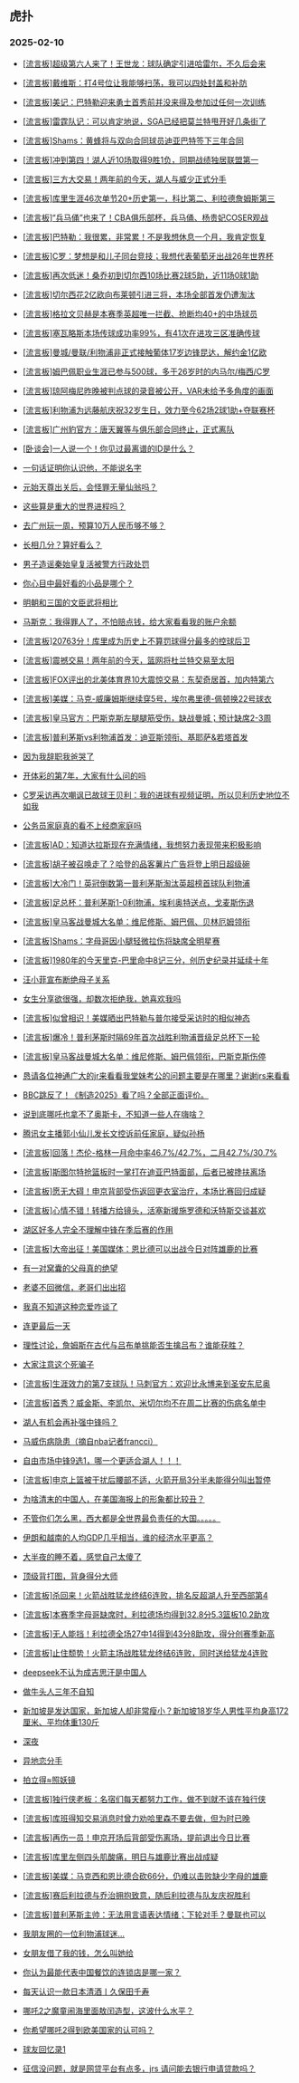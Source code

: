 ## 虎扑 
### 2025-02-10

+ [[流言板]超级第六人来了！王世龙：球队确定引进哈雷尔，不久后会来](https://bbs.hupu.com/630496616.html)

+ [[流言板]戴维斯：打4号位让我能够扫荡，我可以四处封盖和补防](https://bbs.hupu.com/630497458.html)

+ [[流言板]美记：巴特勒迎来勇士首秀前并没来得及参加过任何一次训练](https://bbs.hupu.com/630496880.html)

+ [[流言板]雷霆队记：可以肯定地说，SGA已经把莫兰特甩开好几条街了](https://bbs.hupu.com/630497434.html)

+ [[流言板]Shams：黄蜂将与双向合同球员迪亚巴特签下三年合同](https://bbs.hupu.com/630500618.html)

+ [[流言板]冲到第四！湖人近10场取得9胜1负，同期战绩独居联盟第一](https://bbs.hupu.com/630498660.html)

+ [[流言板]三方大交易！两年前的今天，湖人与威少正式分手](https://bbs.hupu.com/630500942.html)

+ [[流言板]库里生涯46次单节20+历史第一，科比第二、利拉德詹姆斯第三](https://bbs.hupu.com/630498467.html)

+ [[流言板]“兵马俑”也来了！CBA俱乐部杯，兵马俑、杨贵妃COSER观战](https://bbs.hupu.com/630497864.html)

+ [[流言板]巴特勒：我很累，非常累！不是我想休息一个月，我肯定恢复](https://bbs.hupu.com/630497177.html)

+ [[流言板]C罗：梦想是和儿子同台竞技；我想代表葡萄牙出战26年世界杯](https://bbs.hupu.com/630499210.html)

+ [[流言板]再次低迷！桑乔初到切尔西10场比赛2球5助，近11场0球1助](https://bbs.hupu.com/630498461.html)

+ [[流言板]切尔西花2亿欧向布莱顿引进三将，本场全部首发仍遭淘汰](https://bbs.hupu.com/630497646.html)

+ [[流言板]格拉文贝赫是本赛季英超唯一拦截、抢断均40+的中场球员](https://bbs.hupu.com/630497604.html)

+ [[流言板]塞瓦略斯本场传球成功率99%，有41次在进攻三区准确传球](https://bbs.hupu.com/630491460.html)

+ [[流言板]曼城/曼联/利物浦非正式接触葡体17岁边锋昆达，解约金1亿欧](https://bbs.hupu.com/630495156.html)

+ [[流言板]姆巴佩职业生涯已参与500球，多于26岁时的内马尔/梅西/C罗](https://bbs.hupu.com/630491168.html)

+ [[流言板]琼阿梅尼昨晚被判点球的录音被公开，VAR未给予多角度的画面](https://bbs.hupu.com/630495449.html)

+ [[流言板]利物浦为远藤航庆祝32岁生日，效力至今62场2球1助+夺联赛杯](https://bbs.hupu.com/630495772.html)

+ [[流言板]广州豹官方：唐天翼等与俱乐部合同终止，正式离队](https://bbs.hupu.com/630500960.html)

+ [[卧谈会]一人说一个！你见过最离谱的ID是什么？](https://bbs.hupu.com/630499592.html)

+ [一句话证明你认识他，不能说名字 ​​​](https://bbs.hupu.com/630496619.html)

+ [元始天尊出关后，会怪罪无量仙翁吗？](https://bbs.hupu.com/630496877.html)

+ [这些算是重大的世界进程吗？](https://bbs.hupu.com/630497448.html)

+ [去广州玩一周，预算10万人民币够不够？ ](https://bbs.hupu.com/630499178.html)

+ [长相几分？算好看么？](https://bbs.hupu.com/630496780.html)

+ [男子造谣秦始皇复活被警方行政处罚](https://bbs.hupu.com/630499139.html)

+ [你心目中最好看的小品是哪个？](https://bbs.hupu.com/630497366.html)

+ [明朝和三国的文臣武将相比](https://bbs.hupu.com/630501128.html)

+ [马斯克：我得罪人了，不怕赔点钱，给大家看看我的账户余额](https://bbs.hupu.com/630499448.html)

+ [[流言板]20763分！库里成为历史上不算罚球得分最多的控球后卫](https://bbs.hupu.com/630500348.html)

+ [[流言板]震撼交易！两年前的今天，篮网将杜兰特交易至太阳](https://bbs.hupu.com/630500790.html)

+ [[流言板]FOX评出的北美体育界10大震惊交易：东契奇居首，加内特第六](https://bbs.hupu.com/630500534.html)

+ [[流言板]美媒：马克-威廉姆斯继续穿5号，埃尔弗里德-佩顿换22号球衣](https://bbs.hupu.com/630501130.html)

+ [[流言板]皇马官方：巴斯克斯左腿腿筋受伤，缺战曼城；预计缺席2-3周](https://bbs.hupu.com/630501223.html)

+ [[流言板]普利茅斯vs利物浦首发：迪亚斯领衔、基耶萨&amp;若塔首发](https://bbs.hupu.com/630499918.html)

+ [因为我辞职我爸哭了](https://bbs.hupu.com/630500208.html)

+ [开体彩的第7年，大家有什么问的吗](https://bbs.hupu.com/630498589.html)

+ [C罗采访再次嘲讽已故球王贝利：我的进球有视频证明，所以贝利历史地位不如我](https://bbs.hupu.com/630500070.html)

+ [公务员家庭真的看不上经商家庭吗](https://bbs.hupu.com/630500262.html)

+ [[流言板]AD：知道达拉斯现在充满情绪，我想努力表现带来积极影响](https://bbs.hupu.com/630499531.html)

+ [[流言板]胡子被召唤走了？哈登的品客薯片广告将登上明日超级碗](https://bbs.hupu.com/630500493.html)

+ [[流言板]大冷门！英冠倒数第一普利茅斯淘汰英超榜首球队利物浦](https://bbs.hupu.com/630502111.html)

+ [[流言板]足总杯：普利茅斯1-0利物浦，埃利奥特送点，戈麦斯伤退](https://bbs.hupu.com/630502096.html)

+ [[流言板]皇马客战曼城大名单：维尼修斯、姆巴佩、贝林厄姆领衔](https://bbs.hupu.com/630500258.html)

+ [[流言板]Shams：字母哥因小腿轻微拉伤将缺席全明星赛](https://bbs.hupu.com/630502362.html)

+ [[流言板]1980年的今天里克-巴里命中8记三分，创历史纪录并延续十年](https://bbs.hupu.com/630500868.html)

+ [汪小菲宣布断绝母子关系](https://bbs.hupu.com/630500490.html)

+ [女生分享欲很强，却数次拒绝我，她喜欢我吗](https://bbs.hupu.com/630500516.html)

+ [[流言板]似曾相识！美媒晒出巴特勒与普尔接受采访时的相似神态](https://bbs.hupu.com/630500604.html)

+ [[流言板]爆冷！普利茅斯时隔69年首次战胜利物浦晋级足总杯下一轮](https://bbs.hupu.com/630502118.html)

+ [[流言板]皇马客战曼城大名单：维尼修斯、姆巴佩领衔，巴斯克斯伤停](https://bbs.hupu.com/630500258.html)

+ [恳请各位神通广大的jr来看看我堂妹考公的问题主要是在哪里？谢谢jrs来看看](https://bbs.hupu.com/630501787.html)

+ [BBC跳反了！《制造2025》看了吗？全部正面评价。](https://bbs.hupu.com/630501907.html)

+ [说到底哪吒也拿不了奥斯卡，不知道一些人在嗨啥？](https://bbs.hupu.com/630501525.html)

+ [腾讯女主播郭小仙儿发长文控诉前任家庭，疑似孙杨](https://bbs.hupu.com/630500499.html)

+ [[流言板]回落！杰伦-格林一月命中率46.7%/42.7%，二月42.7%/30.7%](https://bbs.hupu.com/630500984.html)

+ [[流言板]斯图尔特抢篮板时一掌打在迪亚巴特面部，后者已被搀扶离场](https://bbs.hupu.com/630502738.html)

+ [[流言板]愿无大碍！申京背部受伤返回更衣室治疗，本场比赛回归成疑](https://bbs.hupu.com/630503100.html)

+ [[流言板]心情不错！转播方给镜头，活塞新援施罗德和沃特斯交谈甚欢](https://bbs.hupu.com/630502601.html)

+ [湖区好多人完全不理解中锋在季后赛的作用](https://bbs.hupu.com/630501019.html)

+ [[流言板]大帝出征！美国媒体：恩比德可以出战今日对阵雄鹿的比赛](https://bbs.hupu.com/630502653.html)

+ [有一对窝囊的父母真的绝望](https://bbs.hupu.com/630501608.html)

+ [老婆不回微信，老哥们出出招](https://bbs.hupu.com/630501762.html)

+ [我真不知道这种恋爱咋谈了](https://bbs.hupu.com/630501417.html)

+ [连更最后一天](https://bbs.hupu.com/630501075.html)

+ [理性讨论，詹姆斯在古代与吕布单挑能否生擒吕布？谁能获胜？](https://bbs.hupu.com/630501117.html)

+ [大家注意这个死骗子](https://bbs.hupu.com/630502636.html)

+ [[流言板]生涯效力的第7支球队！马刺官方：欢迎比永博来到圣安东尼奥](https://bbs.hupu.com/630502763.html)

+ [[流言板]首秀？威金斯、李凯尔、米切尔均不在周二比赛的伤病名单中](https://bbs.hupu.com/630502806.html)

+ [湖人有机会再补强中锋吗？](https://bbs.hupu.com/630501838.html)

+ [马威伤病隐患（摘自nba记者francci）](https://bbs.hupu.com/630501671.html)

+ [自由市场中锋9选1，哪一个更适合湖人！！！](https://bbs.hupu.com/630501759.html)

+ [[流言板]申京上篮被干扰后腰部不适，火箭开局3分半未能得分叫出暂停](https://bbs.hupu.com/630502928.html)

+ [为啥清末的中国人，在美国海报上的形象都比较丑？](https://bbs.hupu.com/630501623.html)

+ [不管你们怎么黑，西大都是全世界最负责任的大国。。。。。](https://bbs.hupu.com/630502325.html)

+ [伊朗和越南的人均GDP几乎相当，谁的经济水平更高？](https://bbs.hupu.com/630501823.html)

+ [大半夜的睡不着，感觉自己太傻了](https://bbs.hupu.com/630503096.html)

+ [顶级背打图，背身得分大师](https://bbs.hupu.com/630502327.html)

+ [[流言板]杀回来！火箭战胜猛龙终结6连败，排名反超湖人升至西部第4](https://bbs.hupu.com/630503806.html)

+ [[流言板]本赛季字母哥缺席时，利拉德场均得到32.8分5.3篮板10.2助攻](https://bbs.hupu.com/630503896.html)

+ [[流言板]无人能挡！利拉德全场27中14得到43分8助攻，得分创赛季新高](https://bbs.hupu.com/630503829.html)

+ [[流言板]止住颓势！火箭主场战胜猛龙终结6连败，同时送给猛龙4连败](https://bbs.hupu.com/630503716.html)

+ [deepseek不认为成吉思汗是中国人](https://bbs.hupu.com/630502491.html)

+ [做牛头人三年不自知](https://bbs.hupu.com/630502637.html)

+ [新加坡是发达国家，新加坡人却非常瘦小？新加坡18岁华人男性平均身高172厘米、平均体重130斤](https://bbs.hupu.com/630502374.html)

+ [深夜](https://bbs.hupu.com/630503014.html)

+ [异地恋分手](https://bbs.hupu.com/630503123.html)

+ [拍立得≈照妖镜](https://bbs.hupu.com/630502284.html)

+ [[流言板]独行侠老板：名宿们每天都努力工作，做不到就不该在独行侠](https://bbs.hupu.com/630504356.html)

+ [[流言板]库班得知交易消息时曾力劝哈里森不要去做，但为时已晚](https://bbs.hupu.com/630504264.html)

+ [[流言板]再伤一员！申京开场后背部受伤离场，提前退出今日比赛](https://bbs.hupu.com/630503100.html)

+ [[流言板]库里左侧四头肌酸痛，明日与雄鹿比赛出战成疑](https://bbs.hupu.com/630504301.html)

+ [[流言板]美媒：马克西和恩比德合砍66分，仍难以击败缺少字母的雄鹿](https://bbs.hupu.com/630503860.html)

+ [[流言板]赛后利拉德与乔治拥抱致意，随后利拉德与队友庆祝胜利](https://bbs.hupu.com/630503849.html)

+ [[流言板]普利茅斯主帅：无法用言语表达情绪；下轮对手？曼联也可以](https://bbs.hupu.com/630502570.html)

+ [我朋友圈的一位利物浦球迷…](https://bbs.hupu.com/630498893.html)

+ [女朋友借了我的钱，怎么叫她给](https://bbs.hupu.com/630502750.html)

+ [你认为最能代表中国餐饮的连锁店是哪一家？](https://bbs.hupu.com/630503502.html)

+ [每天认识一款日本清酒丨久保田千寿](https://bbs.hupu.com/630503986.html)

+ [哪吒2之魔童闹海里面敖闰造型，这波什么水平？](https://bbs.hupu.com/630503958.html)

+ [你希望哪吒2得到欧美国家的认可吗？](https://bbs.hupu.com/630503299.html)

+ [球友回忆录1](https://bbs.hupu.com/630502945.html)

+ [征信没问题，就是网贷平台有点多，jrs 请问能去银行申请贷款吗？](https://bbs.hupu.com/630503417.html)

